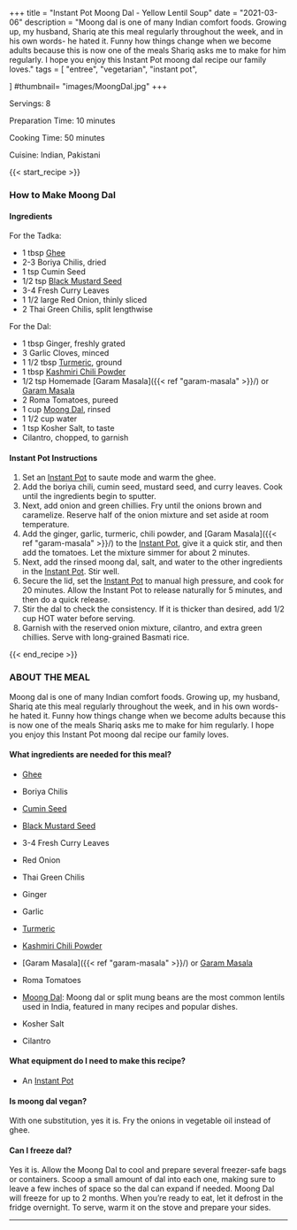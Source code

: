 +++
title = "Instant Pot Moong Dal - Yellow Lentil Soup"
date = "2021-03-06"
description = "Moong dal is one of many Indian comfort foods. Growing up, my husband, Shariq ate this meal regularly throughout the week, and in his own words- he hated it. Funny how things change when we become adults because this is now one of the meals Shariq asks me to make for him regularly. I hope you enjoy this Instant Pot moong dal recipe our family loves."
tags = [
    "entree",
    "vegetarian", 
    "instant pot", 
    
]
#thumbnail= "images/MoongDal.jpg"
+++

Servings: 8 <!--more-->

Preparation Time: 10 minutes

Cooking Time: 50 minutes 

Cuisine: Indian, Pakistani

{{< start_recipe >}}

### How to Make Moong Dal 

#### Ingredients  

For the Tadka: 

* 1 tbsp [Ghee](https://amzn.to/2ZkJkrW) 
* 2-3 Boriya Chilis, dried 
* 1 tsp Cumin Seed
* 1/2 tsp [Black Mustard Seed](https://amzn.to/3eNP1rC)
* 3-4 Fresh Curry Leaves   
* 1 1/2 large Red Onion, thinly sliced
* 2 Thai Green Chilis, split lengthwise 

For the Dal: 

* 1 tbsp Ginger, freshly grated 
* 3 Garlic Cloves, minced 
* 1 1/2 tbsp [Turmeric](https://amzn.to/3rWz3iD), ground 
* 1 tbsp [Kashmiri Chili Powder](https://amzn.to/3jP2lMC) 
* 1/2 tsp Homemade [Garam Masala]({{< ref "garam-masala" >}}/) or [Garam Masala](https://amzn.to/3u0tvEX)
* 2 Roma Tomatoes, pureed 
* 1 cup [Moong Dal](https://amzn.to/3rCtNAB), rinsed   
* 1 1/2 cup water 
* 1 tsp Kosher Salt, to taste
* Cilantro, chopped, to garnish 

#### Instant Pot Instructions 

1. Set an [Instant Pot](https://amzn.to/3qfNYCZ) to saute mode and warm the ghee. 
2. Add the boriya chili, cumin seed, mustard seed, and curry leaves. Cook until the ingredients begin to sputter. 
3. Next, add onion and green chillies. Fry until the onions brown and caramelize. Reserve half of the onion mixture and set aside at room temperature. 
4. Add the ginger, garlic, turmeric, chili powder, and [Garam Masala]({{< ref "garam-masala" >}}/) to the [Instant Pot](https://amzn.to/3qfNYCZ), give it a quick stir, and then add the tomatoes. Let the mixture simmer for about 2 minutes. 
5. Next, add the rinsed moong dal, salt, and water to the other ingredients in the [Instant Pot](https://amzn.to/3qfNYCZ). Stir well. 
6. Secure the lid, set the [Instant Pot](https://amzn.to/3qfNYCZ) to manual high pressure, and cook for 20 minutes. Allow the Instant Pot to release naturally for 5 minutes, and then do a quick release. 
7. Stir the dal to check the consistency. If it is thicker than desired, add 1/2 cup HOT water before serving. 
8. Garnish with the reserved onion mixture, cilantro, and extra green chillies. Serve with long-grained Basmati rice. 

{{< end_recipe >}}

### ABOUT THE MEAL 

Moong dal is one of many Indian comfort foods. Growing up, my husband, Shariq ate this meal regularly throughout the week, and in his own words- he hated it. Funny how things change when we become adults because this is now one of the meals Shariq asks me to make for him regularly. I hope you enjoy this Instant Pot moong dal recipe our family loves. 

#### What ingredients are needed for this meal?

* [Ghee](https://amzn.to/2ZkJkrW) 

* Boriya Chilis 

* [Cumin Seed](https://amzn.to/3o2QWws)

* [Black Mustard Seed](https://amzn.to/3eNP1rC)

* 3-4 Fresh Curry Leaves   

* Red Onion

* Thai Green Chilis 

*  Ginger

* Garlic 

* [Turmeric](https://amzn.to/3rWz3iD)
 
* [Kashmiri Chili Powder](https://amzn.to/3jP2lMC) 

* [Garam Masala]({{< ref "garam-masala" >}}/) or [Garam Masala](https://amzn.to/3u0tvEX)

* Roma Tomatoes

* [Moong Dal](https://amzn.to/3rCtNAB): Moong dal or split mung beans are the most common lentils used in India, featured in many recipes and popular dishes.  

* Kosher Salt

* Cilantro

#### What equipment do I need to make this recipe?

* An [Instant Pot](https://amzn.to/3qCCLwi) 

#### Is moong dal vegan? 

With one substitution, yes it is. Fry the onions in vegetable oil instead of ghee. 

#### Can I freeze dal? 

Yes it is. Allow the Moong Dal to cool and prepare several freezer-safe bags or containers. Scoop a small amount of dal into each one, making sure to leave a few inches of space so the dal can expand if needed. Moong Dal will freeze for up to 2 months. When you’re ready to eat, let it defrost in the fridge overnight. To serve, warm it on the stove and prepare your sides.

---- 
